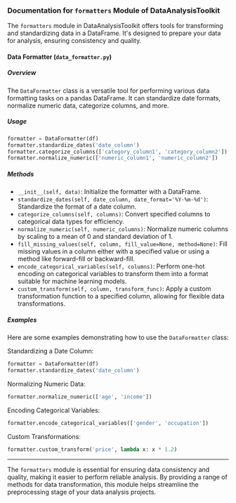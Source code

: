 ### Documentation for `formatters` Module of DataAnalysisToolkit

The `formatters` module in DataAnalysisToolkit offers tools for transforming and standardizing data in a DataFrame. It's designed to prepare your data for analysis, ensuring consistency and quality.

#### Data Formatter (`data_formatter.py`)

##### Overview

The `DataFormatter` class is a versatile tool for performing various data formatting tasks on a pandas DataFrame. It can standardize date formats, normalize numeric data, categorize columns, and more.

##### Usage

```python
formatter = DataFormatter(df)
formatter.standardize_dates('date_column')
formatter.categorize_columns(['category_column1', 'category_column2'])
formatter.normalize_numeric(['numeric_column1', 'numeric_column2'])
```

##### Methods

- `__init__(self, data)`: Initialize the formatter with a DataFrame.
- `standardize_dates(self, date_column, date_format='%Y-%m-%d')`: Standardize the format of a date column.
- `categorize_columns(self, columns)`: Convert specified columns to categorical data types for efficiency.
- `normalize_numeric(self, numeric_columns)`: Normalize numeric columns by scaling to a mean of 0 and standard deviation of 1.
- `fill_missing_values(self, column, fill_value=None, method=None)`: Fill missing values in a column either with a specified value or using a method like forward-fill or backward-fill.
- `encode_categorical_variables(self, columns)`: Perform one-hot encoding on categorical variables to transform them into a format suitable for machine learning models.
- `custom_transform(self, column, transform_func)`: Apply a custom transformation function to a specified column, allowing for flexible data transformations.

##### Examples

Here are some examples demonstrating how to use the `DataFormatter` class:

Standardizing a Date Column:

```python
formatter = DataFormatter(df)
formatter.standardize_dates('date_column')
```

Normalizing Numeric Data:

```python
formatter.normalize_numeric(['age', 'income'])
```

Encoding Categorical Variables:

```python
formatter.encode_categorical_variables(['gender', 'occupation'])
```

Custom Transformations:

```python
formatter.custom_transform('price', lambda x: x * 1.2)
```

---

The `formatters` module is essential for ensuring data consistency and quality, making it easier to perform reliable analysis. By providing a range of methods for data transformation, this module helps streamline the preprocessing stage of your data analysis projects.
